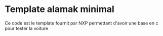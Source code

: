 # Template alamak minimal 

Ce code est le template fournit par NXP permettant d'avoir une base en c pour tester la voiture 
